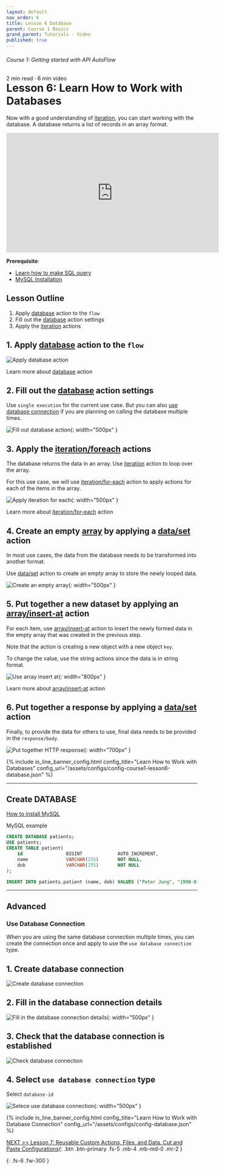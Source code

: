 ```yaml
---
layout: default
nav_order: 6
title: Lesson 6 Database
parent: Course 1 Basics
grand_parent: Tutorials - Video
published: true
---
```

<h6>Course 1: Getting started with API AutoFlow</h6>
2 min read · 6 min video
<h1 style="margin-top:0">Lesson 6: Learn How to Work with Databases</h1>

Now with a good understanding of [iteration](/docs/internal-actions/iteration/), you can start working with the database.
A database returns a list of records in an array format.

<iframe width="560" height="315" src="https://www.youtube.com/embed/u4B_KeqIrY4" title="YouTube video player" frameborder="0" allow="accelerometer; autoplay; clipboard-write; encrypted-media; gyroscope; picture-in-picture" allowfullscreen></iframe>

**Prerequisite**: 

* [Learn how to make SQL query](https://www.w3schools.com/sql/sql_syntax.asp)
* [MySQL Installation](/docs/tutorial-video/course-supplementary/mysql/)


## Lesson Outline

1. Apply [database](/docs/external-actions/database/) action to the `flow`
2. Fill out the [database](/docs/external-actions/database/) action settings
3. Apply the [iteration](/docs/internal-actions/iteration/) actions

## 1\. Apply [database](/docs/external-actions/database/) action to the `flow`

![Apply database action](/assets/images/database-tutorial.png)

Learn more about [database](/external-actions/database/mariadb) action

## 2\. Fill out the [database](/docs/external-actions/database/) action settings

Use `single execution` for the current use case. But you can also [use database connection](#use-database-connection) if you are planning on calling the database multiple times.

![Fill out database action](/assets/images/database-tutorial-1.png){: width="500px" }

## 3\. Apply the [iteration/foreach](/docs/internal-actions/iteration/foreach/) actions

The database returns the data in an array.  Use [iteration](/docs/internal-actions/iteration/) action to loop over the array.

For this use case, we will use [iteration/for-each](/internal-actions/iteration/foreach) action to apply actions for each of the items in the array.

![Apply iteration for each](/assets/images/database-tutorial-2.png){: width="500px" }

Learn more about [iteration/for-each](/internal-actions/iteration/foreach) action

## 4\. Create an empty [array](/docs/internal-actions/array/) by applying a [data/set](/docs/internal-actions/data/set/) action

In most use cases, the data from the database needs to be transformed into another format.

Use [data/set](/docs/internal-actions/data/set/) action to create an empty array to store the newly looped data.

![Create an empty array](/assets/images/database-tutorial-3.png){: width="500px" }

## 5\. Put together a new dataset by applying an [array/insert-at](/docs/internal-actions/array/insert-at/) action

For each item, use [array/insert-at](/array/insert-at) action to insert the newly formed data in the empty array that was created in the previous step. 

Note that the action is creating a new object with a new object `key`.

To change the value, use the string actions since the data is in string format. 

![Use array insert at](/assets/images/database-tutorial-4.png){: width="800px" }

Learn more about [array/insert-at](/array/insert-at) action

## 6\. Put together a response by applying a [data/set](/docs/internal-actions/data/set/) action

Finally, to provide the data for others to use, final data needs to be provided in the `response/body`.

![Put together HTTP response](/assets/images/database-tutorial-5.png){: width="700px" }


{% include in_line_banner_config.html config_title="Learn How to Work with Databases" config_url="/assets/configs/config-course1-lesson6-database.json" %}

***

## Create DATABASE

[How to install MySQL](https://www.simplilearn.com/tutorials/mysql-tutorial/mysql-workbench-installation)

MySQL example

```sql
CREATE DATABASE patients;
USE patients;
CREATE TABLE patient(
    id                BIGINT             AUTO_INCREMENT,
    name              VARCHAR(255)       NOT NULL,
    dob               VARCHAR(255)       NOT NULL
);

INSERT INTO patients.patient (name, dob) VALUES ("Peter Jung", "1990-01-01");
```

***

## Advanced

### Use Database Connection

When you are using the same database connection multiple times, you can create the connection once and apply to use the `use database connection` type.

## 1\. Create database connection

![Create database connection](/assets/images/database-tutorial-6.png)

## 2\. Fill in the database connection details

![Fill in the database connection details](/assets/images/database-tutorial-7.png){: width="500px" }

## 3\. Check that the database connection is established

![Check database connection](/assets/images/database-tutorial-8.png)

## 4\. Select `use database connection` type

Select `database-id`

![Selece use database connection](/assets/images/database-tutorial-9.png){: width="500px" }

{% include in_line_banner_config.html config_title="Learn How to Work with Database Connection" config_url="/assets/configs/config-database.json" %}

[NEXT >> Lesson 7: Reusable Custom Actions, Files, and Data.  Cut and Paste Configurations](/docs/tutorial-video/course-basics/lesson-httprequest/){: .btn .btn-primary .fs-5 .mb-4 .mb-md-0 .mr-2 }

{: .fs-6 .fw-300 }